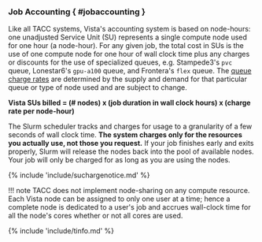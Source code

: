 ### Job Accounting { #jobaccounting }

Like all TACC systems, Vista's accounting system is based on node-hours: one unadjusted Service Unit (SU) represents a single compute node used for one hour (a node-hour). For any given job, the total cost in SUs is the use of one compute node for one hour of wall clock time plus any charges or discounts for the use of specialized queues, e.g. Stampede3's `pvc` queue, Lonestar6's `gpu-a100` queue, and Frontera's `flex` queue. The [queue charge rates](#queues) are determined by the supply and demand for that particular queue or type of node used and are subject to change.  

**Vista SUs billed = (# nodes) x (job duration in wall clock hours) x (charge rate per node-hour)**

The Slurm scheduler tracks and charges for usage to a granularity of a few seconds of wall clock time. **The system charges only for the resources you actually use, not those you request.** If your job finishes early and exits properly, Slurm will release the nodes back into the pool of available nodes. Your job will only be charged for as long as you are using the nodes.

{% include 'include/suchargenotice.md' %}

!!! note
	TACC does not implement node-sharing on any compute resource. Each Vista node can be assigned to only one user at a time; hence a complete node is dedicated to a user's job and accrues wall-clock time for all the node's cores whether or not all cores are used.

{% include 'include/tinfo.md' %}
